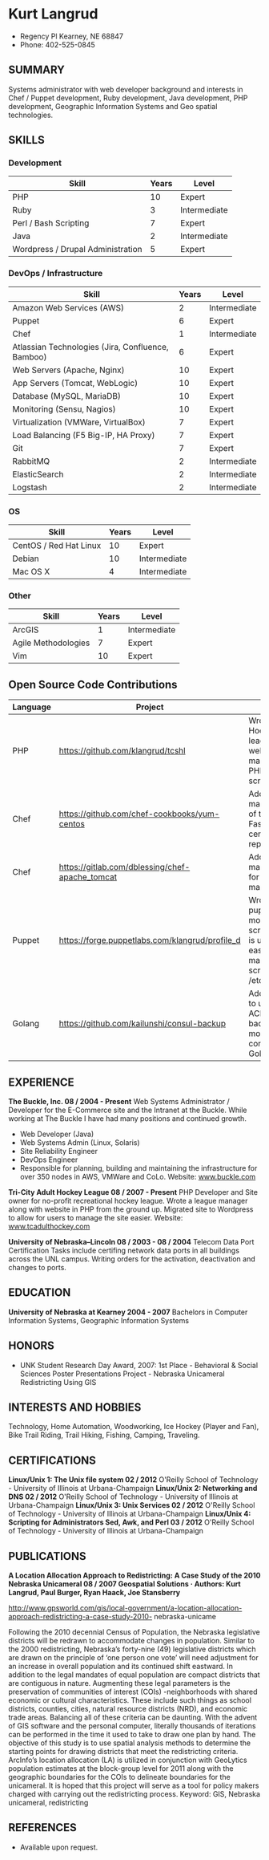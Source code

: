 # Kurt Langrud
* Regency Pl Kearney, NE 68847
* Phone: 402-525-0845

## SUMMARY
Systems administrator with web developer background and interests in Chef / Puppet
development, Ruby development, Java development, PHP development, Geographic
Information Systems and Geo spatial technologies.

## SKILLS
### Development
Skill   | Years   | Level
--- | --- | ---
PHP | 10 | Expert
Ruby | 3 | Intermediate
Perl / Bash Scripting | 7 | Expert
Java | 2 | Intermediate
Wordpress / Drupal Administration | 5 | Expert 

### DevOps / Infrastructure
Skill   | Years   | Level
--- | --- | ---
Amazon Web Services (AWS) | 2 | Intermediate
Puppet | 6 | Expert
Chef | 1 | Intermediate
Atlassian Technologies (Jira, Confluence, Bamboo) | 6 | Expert
Web Servers (Apache, Nginx) | 10 | Expert
App Servers (Tomcat, WebLogic) | 10 | Expert
Database (MySQL, MariaDB) | 10 | Expert
Monitoring (Sensu, Nagios) | 10 | Expert
Virtualization (VMWare, VirtualBox) | 7 | Expert
Load Balancing (F5 Big-IP, HA Proxy) | 7 | Expert
Git | 7 | Expert
RabbitMQ | 2 | Intermediate
ElasticSearch | 2 | Intermediate
Logstash | 2 | Intermediate

### OS
Skill   | Years   | Level
--- | --- | ---
CentOS / Red Hat Linux | 10 | Expert
Debian | 10 | Intermediate
Mac OS X | 4 | Intermediate

### Other
Skill   | Years   | Level
--- | --- | ---
ArcGIS | 1 | Intermediate
Agile Methodologies | 7 | Expert
Vim | 10 | Expert

## Open Source Code Contributions
Language   | Project   | Desc
--- | --- | ---
PHP | https://github.com/klangrud/tcshl | Wrote a Hockey league website with manager in PHP from scratch.
Chef | https://github.com/chef-cookbooks/yum-centos | Added chef management of the Fastrack centos yum repository.
Chef | https://gitlab.com/dblessing/chef-apache_tomcat | Added chef management for Tomcat manager.
Puppet | https://forge.puppetlabs.com/klangrud/profile_d | Wrote puppet module from scratch that is used to easily manage scripts in /etc/profile.d.
Golang | https://github.com/kailunshi/consul-backup | Added ability to use an ACL Token to backup a more secure consul using Golang.

## EXPERIENCE
**The Buckle, Inc. 08 / 2004 - Present**
Web Systems Administrator / Developer for the E-Commerce site and the Intranet at the Buckle.
While working at The Buckle I have had many positions and continued growth.
* Web Developer (Java)
* Web Systems Admin (Linux, Solaris)
* Site Reliability Engineer
* DevOps Engineer
* Responsible for planning, building and maintaining the infrastructure for over 350 nodes in AWS, VMWare and CoLo.
Website: www.buckle.com

**Tri-City Adult Hockey League 08 / 2007 - Present**
PHP Developer and Site owner for no-profit recreational hockey league.  Wrote a league manager along with website in PHP from the ground up.  Migrated site to Wordpress to allow for users to manage the site easier.  Website: www.tcadulthockey.com

**University of Nebraska–Lincoln 08 / 2003 - 08 / 2004**
Telecom Data Port Certification
Tasks include certifing network data ports in all buildings across the UNL campus. Writing
orders for the activation, deactivation and changes to ports.

## EDUCATION
**University of Nebraska at Kearney 2004 - 2007**
Bachelors in Computer Information Systems, Geographic Information Systems

## HONORS
* UNK Student Research Day Award, 2007: 1st Place - Behavioral & Social Sciences Poster Presentations Project - Nebraska Unicameral Redistricting Using GIS

## INTERESTS AND HOBBIES
Technology, Home Automation, Woodworking, Ice Hockey (Player and Fan), Bike Trail
Riding, Trail Hiking, Fishing, Camping, Traveling.

## CERTIFICATIONS
**Linux/Unix 1: The Unix file system 02 / 2012**
O'Reilly School of Technology - University of Illinois at Urbana-Champaign
**Linux/Unix 2: Networking and DNS 02 / 2012**
O'Reilly School of Technology - University of Illinois at Urbana-Champaign
**Linux/Unix 3: Unix Services 02 / 2012**
O'Reilly School of Technology - University of Illinois at Urbana-Champaign
**Linux/Unix 4: Scripting for Administrators Sed, Awk, and Perl 03 / 2012**
O'Reilly School of Technology - University of Illinois at Urbana-Champaign

## PUBLICATIONS
**A Location Allocation Approach to Redistricting: A Case Study of the 2010 Nebraska Unicameral 08 / 2007
Geospatial Solutions · Authors: Kurt Langrud, Paul Burger, Ryan Haack, Joe Stansberry**

http://www.gpsworld.com/gis/local-government/a-location-allocation-approach-redistricting-a-case-study-2010-
nebraska-unicame

Following the 2010 decennial Census of Population, the Nebraska legislative districts will be
redrawn to accommodate changes in population. Similar to the 2000 redistricting,
Nebraska’s forty-nine (49) legislative districts which are drawn on the principle of ‘one
person one vote’ will need adjustment for an increase in overall population and its continued
shift eastward. In addition to the legal mandates of equal population are compact districts
that are contiguous in nature. Augmenting these legal parameters is the preservation of
communities of interest (COIs) -neighborhoods with shared economic or cultural
characteristics. These include such things as school districts, counties, cities, natural resource
districts (NRD), and economic trade areas. Balancing all of these criteria can be daunting. With the advent of GIS software and the personal computer, literally thousands of iterations
can be performed in the time it used to take to draw one plan by hand. The objective of this
study is to use spatial analysis methods to determine the starting points for drawing districts
that meet the redistricting criteria. ArcInfo’s location allocation (LA) is utilized in
conjunction with GeoLytics population estimates at the block-group level for 2011 along
with the geographic boundaries for the COIs to delineate boundaries for the unicameral. It is
hoped that this project will serve as a tool for policy makers charged with carrying out the
redistricting process. Keyword: GIS, Nebraska unicameral, redistricting

## REFERENCES
 * Available upon request.

